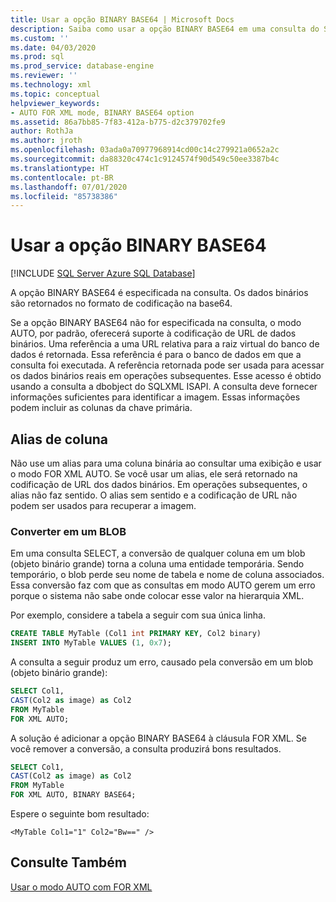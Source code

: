```yaml
---
title: Usar a opção BINARY BASE64 | Microsoft Docs
description: Saiba como usar a opção BINARY BASE64 em uma consulta do SQL para retornar dados binários no formato de codificação Base64.
ms.custom: ''
ms.date: 04/03/2020
ms.prod: sql
ms.prod_service: database-engine
ms.reviewer: ''
ms.technology: xml
ms.topic: conceptual
helpviewer_keywords:
- AUTO FOR XML mode, BINARY BASE64 option
ms.assetid: 86a7bb85-7f83-412a-b775-d2c379702fe9
author: RothJa
ms.author: jroth
ms.openlocfilehash: 03ada0a70977968914cd00c14c279921a0652a2c
ms.sourcegitcommit: da88320c474c1c9124574f90d549c50ee3387b4c
ms.translationtype: HT
ms.contentlocale: pt-BR
ms.lasthandoff: 07/01/2020
ms.locfileid: "85738386"
---
```

# <a name="use-the-binary-base64-option"></a>Usar a opção BINARY BASE64

[!INCLUDE [SQL Server Azure SQL Database](../../includes/applies-to-version/sql-asdb.md)]

A opção BINARY BASE64 é especificada na consulta. Os dados binários são retornados no formato de codificação na base64.

Se a opção BINARY BASE64 não for especificada na consulta, o modo AUTO, por padrão, oferecerá suporte à codificação de URL de dados binários. Uma referência a uma URL relativa para a raiz virtual do banco de dados é retornada. Essa referência é para o banco de dados em que a consulta foi executada. A referência retornada pode ser usada para acessar os dados binários reais em operações subsequentes. Esse acesso é obtido usando a consulta a dbobject do SQLXML ISAPI. A consulta deve fornecer informações suficientes para identificar a imagem. Essas informações podem incluir as colunas da chave primária.

## <a name="column-alias"></a>Alias de coluna

Não use um alias para uma coluna binária ao consultar uma exibição e usar o modo FOR XML AUTO. Se você usar um alias, ele será retornado na codificação de URL dos dados binários. Em operações subsequentes, o alias não faz sentido. O alias sem sentido e a codificação de URL não podem ser usados para recuperar a imagem.

### <a name="cast-to-a-blob"></a>Converter em um BLOB

Em uma consulta SELECT, a conversão de qualquer coluna em um blob (objeto binário grande) torna a coluna uma entidade temporária. Sendo temporário, o blob perde seu nome de tabela e nome de coluna associados. Essa conversão faz com que as consultas em modo AUTO gerem um erro porque o sistema não sabe onde colocar esse valor na hierarquia XML.

Por exemplo, considere a tabela a seguir com sua única linha.

```sql
CREATE TABLE MyTable (Col1 int PRIMARY KEY, Col2 binary)
INSERT INTO MyTable VALUES (1, 0x7);
```

A consulta a seguir produz um erro, causado pela conversão em um blob (objeto binário grande):

```sql
SELECT Col1,
CAST(Col2 as image) as Col2
FROM MyTable
FOR XML AUTO;
```

A solução é adicionar a opção BINARY BASE64 à cláusula FOR XML. Se você remover a conversão, a consulta produzirá bons resultados.

```sql
SELECT Col1,
CAST(Col2 as image) as Col2
FROM MyTable
FOR XML AUTO, BINARY BASE64;
```

Espere o seguinte bom resultado:

```console
<MyTable Col1="1" Col2="Bw==" />
```

## <a name="see-also"></a>Consulte Também

[Usar o modo AUTO com FOR XML](../../relational-databases/xml/use-auto-mode-with-for-xml.md)
